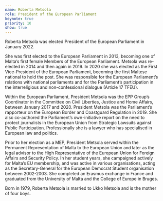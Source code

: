 ```yaml
---
name: Roberta Metsola
role: President of the European Parliament
keynote: true
priority: 10
show: true
---
```


Roberta Metsola was elected President of the European Parliament in January 2022.

She was first elected to the European Parliament in 2013, becoming one of Malta’s first female
Members of the European Parliament. Metsola was re-elected in 2014 and then again in 2019.
In 2020 she was elected as the First Vice-President of the European Parliament, becoming the
first Maltese national to hold the post. She was responsible for the European Parliament’s
relations with national parliaments and for the Parliament’s participation in the interreligious
and non-confessional dialogue (Article 17 TFEU).

Within the European Parliament, President Metsola was the EPP Group’s Coordinator in the
Committee on Civil Liberties, Justice and Home Affairs, between January 2017 and 2020.
President Metsola was the Parliament’s rapporteur on the European Border and Coastguard
Regulation in 2019. She also co-authored the Parliament’s own-initiative report on the need to
protect journalists in the European Union from Strategic Lawsuits against Public Participation.
Professionally she is a lawyer who has specialised in European law and politics.

Prior to her election as a MEP, President Metsola served within the Permanent Representation
of Malta to the European Union and later as the legal advisor to the High Representative of the
European Union for Foreign Affairs and Security Policy. In her student years, she campaigned
actively for Malta’s EU membership, and was active in various organisations, acting as the
Secretary-General for the European Democrat Student organisation between 2002-2003.
She completed an Erasmus exchange in France and graduated from the University of Malta
and the College of Europe in Bruges.

Born in 1979, Roberta Metsola is married to Ukko Metsola and is the mother of four boys.
